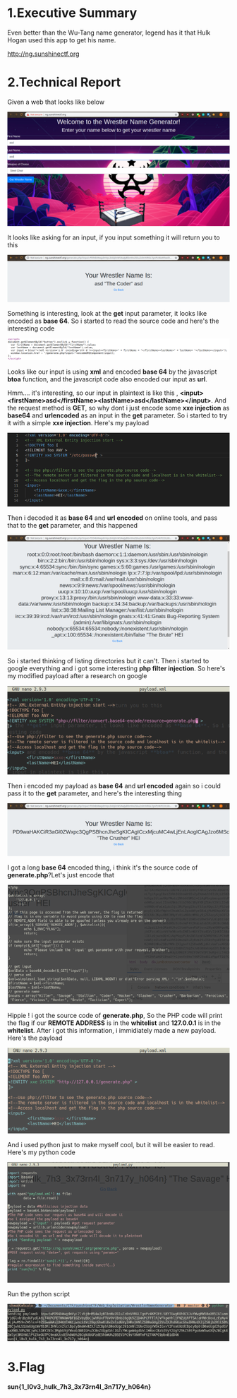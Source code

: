 # 1.Executive Summary
Even better than the Wu-Tang name generator, legend has it that Hulk Hogan used this app to get his name.

http://ng.sunshinectf.org

# 2.Technical Report
Given a web that looks like below

![web](img/1.png)

It looks like asking for an input, if you input something it will return you to this

![Web](img/2.png)

Something is interesting, look at the **get** input parameter, it looks like encoded as **base 64**. So i started to read the source code and here's the interesting code

![Web](img/3.png)

Looks like our input is using **xml** and encoded **base 64** by the javascript **btoa** function, and the javascript code also encoded our input as **url**.

Hmm.... it's interesting, so our input in plaintext is like this , 
**<?xml version='1.0' encoding='UTF-8'?><input\><firstName\>asd</firstName\><lastName\>asd</lastName\></input\>**.
And the request method is **GET**, so why dont i just encode some **xxe injection** as **base64** and **urlencoded** as an input in the **get** parameter. So i started to try it with a simple **xxe injection**. Here's my payload

![Web](img/4.png)

Then i decoded it as **base 64** and **url encoded** on online tools, and pass that to the **get** parameter, and this happened

![Web](img/5.png)

So i started thinking of listing directories but it can't. Then i started to google everything and i got some interesting **php filter injection**. So here's my modified payload after a research on google

![Web](img/6.png)

Then i encoded my payload as **base 64** and **url encoded** again so i could pass it to the **get** parameter, and here's the interesting thing

![Web](img/7.png)

I got a long **base 64** encoded thing, i think it's the source code of **generate.php**?Let's just encode that

![Web](img/8.png)

Hippie ! i got the source code of **generate.php**, So the PHP code will print the flag if our **REMOTE ADDRESS** is in the **whitelist** and **127.0.0.1** is in the **whitelist**. After i got this information, i immidiately made a new payload. Here's the payload

![Web](img/9.png)

And i used python just to make myself cool, but it will be easier to read. Here's my python code

![Web](img/10.png)

Run the python script

![Web](img/11.png)

# 3.Flag
**sun{1_l0v3_hulk_7h3_3x73rn4l_3n717y_h064n}**